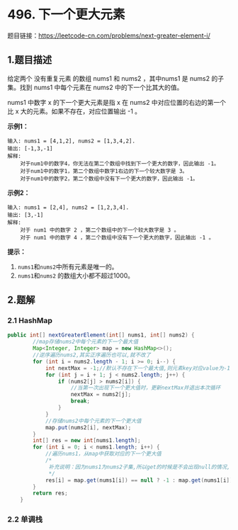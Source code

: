 # 496. 下一个更大元素

题目链接：https://leetcode-cn.com/problems/next-greater-element-i/



## 1.题目描述

给定两个 没有重复元素 的数组 nums1 和 nums2 ，其中nums1 是 nums2 的子集。找到 nums1 中每个元素在 nums2 中的下一个比其大的值。

nums1 中数字 x 的下一个更大元素是指 x 在 nums2 中对应位置的右边的第一个比 x 大的元素。如果不存在，对应位置输出 -1 。



**示例1：**

~~~
输入: nums1 = [4,1,2], nums2 = [1,3,4,2].
输出: [-1,3,-1]
解释:
    对于num1中的数字4，你无法在第二个数组中找到下一个更大的数字，因此输出 -1。
    对于num1中的数字1，第二个数组中数字1右边的下一个较大数字是 3。
    对于num1中的数字2，第二个数组中没有下一个更大的数字，因此输出 -1。
~~~

**示例2：**

~~~
输入: nums1 = [2,4], nums2 = [1,2,3,4].
输出: [3,-1]
解释:
    对于 num1 中的数字 2 ，第二个数组中的下一个较大数字是 3 。
    对于 num1 中的数字 4 ，第二个数组中没有下一个更大的数字，因此输出 -1 。
~~~

**提示：**

1. `nums1`和`nums2`中所有元素是唯一的。
2. `nums1`和`nums2` 的数组大小都不超过1000。



## 2.题解

### 2.1 HashMap

~~~java
public int[] nextGreaterElement(int[] nums1, int[] nums2) {
        //map存储nums2中每个元素的下一个最大值
        Map<Integer, Integer> map = new HashMap<>();
        //逆序遍历nums2,其实正序遍历也可以,就不改了
        for (int i = nums2.length - 1; i >= 0; i--) {
            int nextMax = -1;//默认不存在下一个最大值,则元素key对应value为-1
            for (int j = i + 1; j < nums2.length; j++) {
                if (nums2[j] > nums2[i]) {
                    //当第一次出现下一个更大值时，更新nextMax并退出本次循环
                    nextMax = nums2[j];
                    break;
                }
            }
            //存储nums2中每个元素的下一个更大值
            map.put(nums2[i], nextMax);
        }
        int[] res = new int[nums1.length];
        for (int i = 0; i < nums1.length; i++) {
            //遍历nums1，从map中获取对应的下一个更大值
            /*
             补充说明：因为nums1为nums2子集,所以get的时候是不会出现null的情况,做题的时候考虑了非子集情况,多做了判断,可以直接写成res[i] = map.get(nums1[i]);
             */
            res[i] = map.get(nums1[i]) == null ? -1 : map.get(nums1[i]);
        }
        return res;
    }
~~~



### 2.2 单调栈

~~~

~~~

